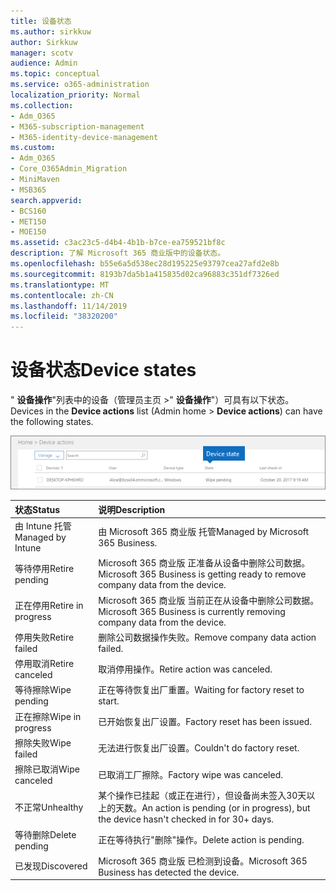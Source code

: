 ```yaml
---
title: 设备状态
ms.author: sirkkuw
author: Sirkkuw
manager: scotv
audience: Admin
ms.topic: conceptual
ms.service: o365-administration
localization_priority: Normal
ms.collection:
- Adm_O365
- M365-subscription-management
- M365-identity-device-management
ms.custom:
- Adm_O365
- Core_O365Admin_Migration
- MiniMaven
- MSB365
search.appverid:
- BCS160
- MET150
- MOE150
ms.assetid: c3ac23c5-d4b4-4b1b-b7ce-ea759521bf8c
description: 了解 Microsoft 365 商业版中的设备状态。
ms.openlocfilehash: b55e6a5d538ec28d195225e93797cea27afd2e8b
ms.sourcegitcommit: 8193b7da5b1a415835d02ca96883c351df7326ed
ms.translationtype: MT
ms.contentlocale: zh-CN
ms.lasthandoff: 11/14/2019
ms.locfileid: "38320200"
---
```

# <a name="device-states"></a><span data-ttu-id="60e59-103">设备状态</span><span class="sxs-lookup"><span data-stu-id="60e59-103">Device states</span></span>

<span data-ttu-id="60e59-104">" **设备操作**"列表中的设备（管理员主页 \>" **设备操作**"）可具有以下状态。</span><span class="sxs-lookup"><span data-stu-id="60e59-104">Devices in the **Device actions** list (Admin home \> **Device actions**) can have the following states.</span></span>
  
![In the Device actions list, you can see the Devices states.](media/a621c47e-45d9-4e1a-beb9-c03254d40c1d.png)
  
|<span data-ttu-id="60e59-106">**状态**</span><span class="sxs-lookup"><span data-stu-id="60e59-106">**Status**</span></span>|<span data-ttu-id="60e59-107">**说明**</span><span class="sxs-lookup"><span data-stu-id="60e59-107">**Description**</span></span>|
|:-----|:-----|
|<span data-ttu-id="60e59-108">由 Intune 托管</span><span class="sxs-lookup"><span data-stu-id="60e59-108">Managed by Intune</span></span>  <br/> |<span data-ttu-id="60e59-109">由 Microsoft 365 商业版 托管</span><span class="sxs-lookup"><span data-stu-id="60e59-109">Managed by Microsoft 365 Business.</span></span>  <br/> |
|<span data-ttu-id="60e59-110">等待停用</span><span class="sxs-lookup"><span data-stu-id="60e59-110">Retire pending</span></span>  <br/> |<span data-ttu-id="60e59-111">Microsoft 365 商业版 正准备从设备中删除公司数据。</span><span class="sxs-lookup"><span data-stu-id="60e59-111">Microsoft 365 Business is getting ready to remove company data from the device.</span></span>  <br/> |
|<span data-ttu-id="60e59-112">正在停用</span><span class="sxs-lookup"><span data-stu-id="60e59-112">Retire in progress</span></span>  <br/> |<span data-ttu-id="60e59-113">Microsoft 365 商业版 当前正在从设备中删除公司数据。</span><span class="sxs-lookup"><span data-stu-id="60e59-113">Microsoft 365 Business is currently removing company data from the device.</span></span>  <br/> |
|<span data-ttu-id="60e59-114">停用失败</span><span class="sxs-lookup"><span data-stu-id="60e59-114">Retire failed</span></span>  <br/> | <span data-ttu-id="60e59-115">删除公司数据操作失败。</span><span class="sxs-lookup"><span data-stu-id="60e59-115">Remove company data action failed.</span></span>  <br/> |
|<span data-ttu-id="60e59-116">停用取消</span><span class="sxs-lookup"><span data-stu-id="60e59-116">Retire canceled</span></span>  <br/> |<span data-ttu-id="60e59-117">取消停用操作。</span><span class="sxs-lookup"><span data-stu-id="60e59-117">Retire action was canceled.</span></span>  <br/> |
|<span data-ttu-id="60e59-118">等待擦除</span><span class="sxs-lookup"><span data-stu-id="60e59-118">Wipe pending</span></span>  <br/> |<span data-ttu-id="60e59-119">正在等待恢复出厂重置。</span><span class="sxs-lookup"><span data-stu-id="60e59-119">Waiting for factory reset to start.</span></span>  <br/> |
|<span data-ttu-id="60e59-120">正在擦除</span><span class="sxs-lookup"><span data-stu-id="60e59-120">Wipe in progress</span></span>  <br/> |<span data-ttu-id="60e59-121">已开始恢复出厂设置。</span><span class="sxs-lookup"><span data-stu-id="60e59-121">Factory reset has been issued.</span></span>  <br/> |
|<span data-ttu-id="60e59-122">擦除失败</span><span class="sxs-lookup"><span data-stu-id="60e59-122">Wipe failed</span></span>  <br/> |<span data-ttu-id="60e59-123">无法进行恢复出厂设置。</span><span class="sxs-lookup"><span data-stu-id="60e59-123">Couldn't do factory reset.</span></span>  <br/> |
|<span data-ttu-id="60e59-124">擦除已取消</span><span class="sxs-lookup"><span data-stu-id="60e59-124">Wipe canceled</span></span>  <br/> |<span data-ttu-id="60e59-125">已取消工厂擦除。</span><span class="sxs-lookup"><span data-stu-id="60e59-125">Factory wipe was canceled.</span></span>  <br/> |
|<span data-ttu-id="60e59-126">不正常</span><span class="sxs-lookup"><span data-stu-id="60e59-126">Unhealthy</span></span>  <br/> |<span data-ttu-id="60e59-127">某个操作已挂起（或正在进行），但设备尚未签入30天以上的天数。</span><span class="sxs-lookup"><span data-stu-id="60e59-127">An action is pending (or in progress), but the device hasn't checked in for 30+ days.</span></span>  <br/> |
|<span data-ttu-id="60e59-128">等待删除</span><span class="sxs-lookup"><span data-stu-id="60e59-128">Delete pending</span></span>  <br/> |<span data-ttu-id="60e59-129">正在等待执行"删除"操作。</span><span class="sxs-lookup"><span data-stu-id="60e59-129">Delete action is pending.</span></span>  <br/> |
|<span data-ttu-id="60e59-130">已发现</span><span class="sxs-lookup"><span data-stu-id="60e59-130">Discovered</span></span>  <br/> |<span data-ttu-id="60e59-131">Microsoft 365 商业版 已检测到设备。</span><span class="sxs-lookup"><span data-stu-id="60e59-131">Microsoft 365 Business has detected the device.</span></span>  <br/> |
   
